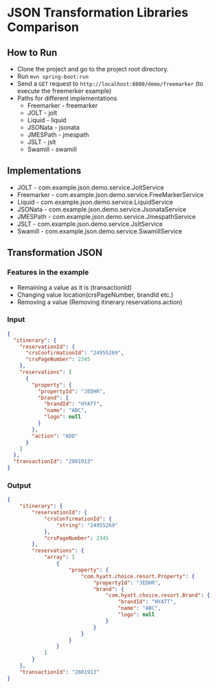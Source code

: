 # JSON Transformation Libraries Comparison

## How to Run
* Clone the project and go to the project root directory.
* Run `mvn spring-boot:run`
* Send a `GET` request to `http://localhost:8080/demo/freemarker` (to execute the freemerker example)
* Paths for different implementations
    * Freemarker - freemarker
    * JOLT - jolt
    * Liquid - liquid
    * JSONata - jsonata
    * JMESPath - jmespath
    * JSLT - jslt
    * Swamill - swamill
## Implementations
* JOLT - com.example.json.demo.service.JoltService
* Freemarker - com.example.json.demo.service.FreeMarkerService
* Liquid - com.example.json.demo.service.LiquidService
* JSONata - com.example.json.demo.service.JsonataService
* JMESPath - com.example.json.demo.service.JmespathService
* JSLT - com.example.json.demo.service.JsltService
* Swamill - com.example.json.demo.service.SwamillService

## Transformation JSON

### Features in the example
* Remaining a value as it is (transactionId)
* Changing value location(crsPageNumber, brandId etc.)
* Removing a value (Removing itinerary.reservations.action)

### Input

```json
{
  "itinerary": {
    "reservationId": {
      "crsConfirmationId": "24955269",
      "crsPageNumber": 2345
    },
    "reservations": [
      {
        "property": {
          "propertyId": "JEDHR",
          "brand": {
            "brandId": "HYATT",
            "name": "ABC",
            "logo": null
          }
        },
        "action": "ADD"
      }
    ]
  },
  "transactionId": "2801913"
}
```

### Output

```json
{
    "itinerary": {
        "reservationId": {
            "crsConfirmationId": {
                "string": "24955269"
            },
            "crsPageNumber": 2345
        },
        "reservations": {
            "array": [
                {
                    "property": {
                        "com.hyatt.choice.resort.Property": {
                            "propertyId": "JEDHR",
                            "brand": {
                                "com.hyatt.choice.resort.Brand": {
                                    "brandId": "HYATT",
                                    "name": "ABC",
                                    "logo": null
                                }
                            }
                        }
                    }
                }
            ]
        }
    },
    "transactionId": "2801913"
}
```